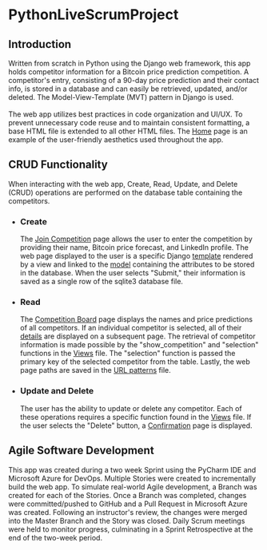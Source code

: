 # PythonLiveScrumProject

<h2>Introduction</h2>
Written from scratch in Python using the Django web framework, this app holds competitor information for a Bitcoin price prediction competition. A competitor's entry, consisting of a 90-day price prediction and their contact info, is stored in a database and can easily be retrieved, updated, and/or deleted. The Model-View-Template (MVT) pattern in Django is used.
<br><br>
The web app utilizes best practices in code organization and UI/UX. To prevent unnecessary code reuse and to maintain consistent formatting, a base HTML file is extended to all other HTML files. The <a href="https://github.com/CrewsControlSolutions/PythonLiveScrumProject/blob/main/HomePage.png">Home</a> page is an example of the user-friendly aesthetics used throughout the app.

<h2>CRUD Functionality</h2>
When interacting with the web app, Create, Read, Update, and Delete (CRUD) operations are performed on the database table containing the competitors.
<ul>
 <li><h3>Create</h3></li>
 The <a href="https://github.com/CrewsControlSolutions/PythonLiveScrumProject/blob/main/JoinCompetitionPage.png">Join Competition</a> page allows the user to enter the competition by providing their name, Bitcoin price forecast, and LinkedIn profile. The web page displayed to the user is a specific Django <a href="https://github.com/CrewsControlSolutions/PythonLiveScrumProject/blob/main/BitcoinAnalytics/templates/BitcoinAnalytics/bitcoin_analytics_add_competitor.html">template</a> rendered by a view and linked to the <a href="https://github.com/CrewsControlSolutions/PythonLiveScrumProject/blob/main/BitcoinAnalytics/models.py">model</a> containing the attributes to be stored in the database. When the user selects "Submit," their information is saved as a single row of the sqlite3 database file. 
  <li><h3>Read</h3></li>
 The <a href="https://github.com/CrewsControlSolutions/PythonLiveScrumProject/blob/main/CompetitionBoardPage.png">Competition Board</a> page displays the names and price predictions of all competitors. If an individual competitor is selected, all of their <a href="https://github.com/CrewsControlSolutions/PythonLiveScrumProject/blob/main/CompetitorDetailsPage.png">details</a> are displayed on a subsequent page. The retrieval of competitor information is made possible by the "show_competition" and "selection" functions in the <a href="https://github.com/CrewsControlSolutions/PythonLiveScrumProject/blob/main/BitcoinAnalytics/views.py">Views</a> file. The "selection" function is passed the primary key of the selected competitor from the table. Lastly, the web page paths are saved in the <a href="https://github.com/CrewsControlSolutions/PythonLiveScrumProject/blob/main/BitcoinAnalytics/urls.py">URL patterns</a> file.
   <li><h3>Update and Delete</h3></li>
 The user has the ability to update or delete any competitor. Each of these operations requires a specific function found in the <a href="https://github.com/CrewsControlSolutions/PythonLiveScrumProject/blob/main/BitcoinAnalytics/views.py">Views</a> file. If the user selects the "Delete" button, a <a href="https://github.com/CrewsControlSolutions/PythonLiveScrumProject/blob/main/DeleteConfirmationPage.png">Confirmation</a> page is displayed.
</ul>

<h2>Agile Software Development</h2>
This app was created during a two week Sprint using the PyCharm IDE and Microsoft Azure for DevOps. Multiple Stories were created to incrementally build the web app. To simulate real-world Agile development, a Branch was created for each of the Stories. Once a Branch was completed, changes were committed/pushed to GitHub and a Pull Request in Microsoft Azure was created. Following an instructor's review, the changes were merged into the Master Branch and the Story was closed. Daily Scrum meetings were held to monitor progress, culminating in a Sprint Retrospective at the end of the two-week period. 
